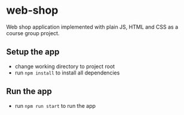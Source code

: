# web-shop

Web shop application implemented with plain JS, HTML and CSS as a course group project.

## Setup the app

- change working directory to project root
- run `npm install` to install all dependencies

## Run the app

- run `npm run start` to run the app
